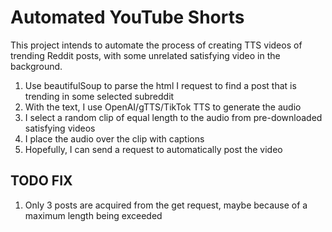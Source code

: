 # Automated YouTube Shorts
This project intends to automate the process of creating TTS videos of trending Reddit posts, with some unrelated satisfying video in the background.

1. Use beautifulSoup to parse the html I request to find a post that is trending in some selected subreddit
2. With the text, I use OpenAI/gTTS/TikTok TTS to generate the audio
3. I select a random clip of equal length to the audio from pre-downloaded satisfying videos
4. I place the audio over the clip with captions
5. Hopefully, I can send a request to automatically post the video

## TODO FIX
1. Only 3 posts are acquired from the get request, maybe because of a maximum length being exceeded